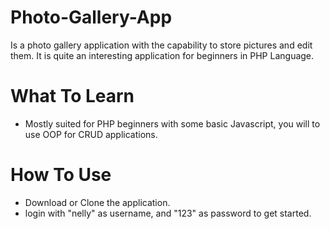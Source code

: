 # Photo-Gallery-App
Is a photo gallery application with the capability to store pictures and edit them. It is quite an interesting application for beginners in PHP Language.

# What To Learn
* Mostly suited for PHP beginners with some basic Javascript, you will to use OOP for CRUD applications.

# How To Use
* Download or Clone the application.
* login with "nelly" as username, and "123" as password to get started.
